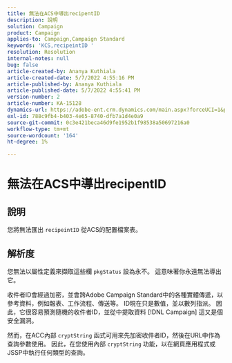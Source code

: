 ```yaml
---
title: 無法在ACS中導出recipentID
description: 說明
solution: Campaign
product: Campaign
applies-to: Campaign,Campaign Standard
keywords: 'KCS,recipeintID '
resolution: Resolution
internal-notes: null
bug: false
article-created-by: Ananya Kuthiala
article-created-date: 5/7/2022 4:55:16 PM
article-published-by: Ananya Kuthiala
article-published-date: 5/7/2022 4:55:41 PM
version-number: 2
article-number: KA-15128
dynamics-url: https://adobe-ent.crm.dynamics.com/main.aspx?forceUCI=1&pagetype=entityrecord&etn=knowledgearticle&id=21040874-26ce-ec11-a7b5-0022480a8e40
exl-id: 788c9fb4-b403-4e65-8740-dfb7a1d4e0a9
source-git-commit: 0c3e421beca46d9fe1952b1f98538a50697216a0
workflow-type: tm+mt
source-wordcount: '164'
ht-degree: 1%

---
```


# 無法在ACS中導出recipentID

## 說明


您將無法匯出 `recipeintID` 從ACS的配置檔案表。


## 解析度


您無法以屬性定義來擷取這些欄 `pkgStatus` 設為永不。 這意味著你永遠無法導出它。

收件者ID會經過加密，並會跨Adobe Campaign Standard中的各種實體傳遞，以參考資料，例如報表、工作流程、傳送等。 ID現在只是數值，並以數列指派。 因此，它很容易預測隨機的收件者ID，並從中提取資料 [!DNL Campaign] 這又是個安全漏洞。

然而，在ACC內部 `cryptString` 函式可用來先加密收件者ID，然後在URL中作為查詢參數使用。 因此，在您使用內部 `cryptString` 功能，以在網頁應用程式或JSSP中執行任何類型的查詢。
